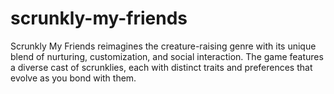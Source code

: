# scrunkly-my-friends
Scrunkly My Friends reimagines the creature-raising genre with its unique blend of nurturing, customization, and social interaction. The game features a diverse cast of scrunklies, each with distinct traits and preferences that evolve as you bond with them.
